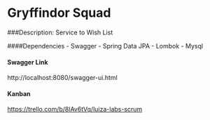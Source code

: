 # Gryffindor Squad
###Description:
Service to Wish List

####Dependencies
    - Swagger
    - Spring Data JPA
    - Lombok
    - Mysql

#### Swagger Link
http://localhost:8080/swagger-ui.html

#### Kanban
https://trello.com/b/8lAv6tVq/luiza-labs-scrum
